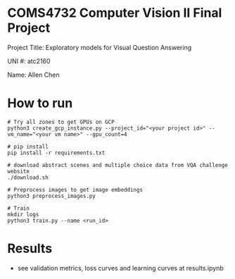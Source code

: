 # COMS4732 Computer Vision II Final Project

Project Title: Exploratory models for Visual Question Answering

UNI #: atc2160

Name: Allen Chen

# How to run
```
# Try all zones to get GPUs on GCP
python3 create_gcp_instance.py --project_id="<your project id>" --vm_name="<your vm name>" --gpu_count=4

# pip install
pip install -r requirements.txt

# download abstract scenes and multiple choice data from VQA challenge website
./download.sh

# Preprocess images to get image embeddings
python3 preprocess_images.py

# Train
mkdir logs
python3 train.py --name <run_id>
```

# Results
- see validation metrics, loss curves and learning curves at results.ipynb
